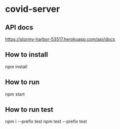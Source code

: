 # covid-server

## API docs
https://stormy-harbor-53517.herokuapp.com/api/docs

## How to install
npm install

## How to run
npm start

## How to run test
npm i --prefix test
npm test --prefix test
